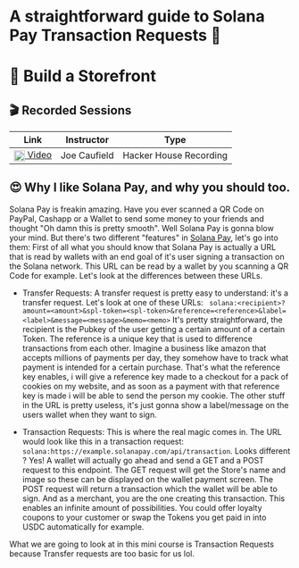 # A straightforward guide to Solana Pay Transaction Requests 📲
# 🍕 Build a Storefront

## 🎬 Recorded Sessions

| Link                                                                                                                                   | Instructor      | Type            |
| -------------------------------------------------------------------------------------------------------------------------------------- | --------------- | --------------- |
| [<img src="../../.docs/youtube-icon.png" alt="youtube" width="20" align="center"/> Video](https://www.youtube.com/watch?v=FQYmWWw5l04) | Joe Caufield | Hacker House Recording |

## 😍 Why I like Solana Pay, and why you should too.

Solana Pay is freakin amazing. Have you ever scanned a QR Code on PayPal, Cashapp or a Wallet to send some money to your friends and thought "Oh damn this is pretty smooth". Well Solana Pay is gonna blow your mind. But there's two different "features" in [Solana Pay](https://solanapay.com/), let's go into them:
First of all what you should know that Solana Pay is actually a URL that is read by wallets with an end goal of it's user signing a transaction on the Solana network. This URL can be read by a wallet by you scanning a QR Code for example. Let's look at the differences between these URLs.
 - Transfer Requests: A transfer request is pretty easy to understand: it's a transfer request. Let's look at one of these URLs:  `
solana:<recipient>?amount=<amount>&spl-token=<spl-token>&reference=<reference>&label=<label>&message=<message>&memo=<memo>`
It's pretty straightforward, the recipient is the Pubkey of the user getting a certain amount of a certain Token. The reference is a unique key that is used to difference transactions from each other. Imagine a business like amazon that accepts millions of payments per day, they somehow have to track what payment is intended for a certain purchase. That's what the reference key enables, i will give a reference key made to a checkout for a pack of cookies on my website, and as soon as a payment with that reference key is made i will be able to send the person my cookie. 
The other stuff in the URL is pretty useless, it's just gonna show a label/message on the users wallet when they want to sign.

- Transaction Requests: This is where the real magic comes in. The URL would look like this in a transaction request: `solana:https://example.solanapay.com/api/transaction`.
Looks different ? Yes! A wallet will actually go ahead and send a GET and a POST request to this endpoint. The GET request will get the Store's name and image so these can be displayed on the wallet payment screen. The POST request will return a transaction which the wallet will be able to sign. And as a merchant, you are the one creating this transaction. This enables an infinite amount of possibilities. You could offer loyalty coupons to your customer or swap the Tokens you get paid in into USDC automatically for example.

What we are going to look at in this mini course is Transaction Requests because Transfer requests are too basic for us lol.

#